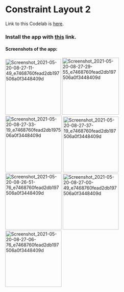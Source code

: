 # Constraint Layout 2

Link to this Codelab is [here](https://github.com/shrutiisharma/Codelabs/releases/download/constraintLayout2/app-debug.apk).

### Install the app with [this](https://github.com/shrutiisharma/Codelabs/releases/download/constraintLayout1/app-debug.apk) link.

#### Screenshots of the app:

<img src="https://user-images.githubusercontent.com/72591283/118912930-2dab9180-b946-11eb-9eab-0fbc4d099bb2.jpg" title="" alt="Screenshot_2021-05-20-08-27-11-49_e7468760fead2db197506a0f3448409d" width="174">

<img src="https://user-images.githubusercontent.com/72591283/118912950-3308dc00-b946-11eb-8c5c-756638e6d33f.jpg" title="" alt="Screenshot_2021-05-20-08-27-29-55_e7468760fead2db197506a0f3448409d" width="178">

<img title="" src="https://user-images.githubusercontent.com/72591283/118912955-33a17280-b946-11eb-8d94-52a41d3fba9e.jpg" alt="Screenshot_2021-05-20-08-27-33-19_e7468760fead2db197506a0f3448409d" width="177">

<img title="" src="https://user-images.githubusercontent.com/72591283/118912959-34d29f80-b946-11eb-9eb5-c25dc9f76ecb.jpg" alt="Screenshot_2021-05-20-08-27-37-19_e7468760fead2db197506a0f3448409d" width="174">

<img title="" src="https://user-images.githubusercontent.com/72591283/118912961-356b3600-b946-11eb-918e-04946ebb65ec.jpg" alt="Screenshot_2021-05-20-08-26-51-76_e7468760fead2db197506a0f3448409d" width="176">

<img src="https://user-images.githubusercontent.com/72591283/118912963-369c6300-b946-11eb-898b-9a9a17c25f78.jpg" title="" alt="Screenshot_2021-05-20-08-27-00-49_e7468760fead2db197506a0f3448409d" width="175">

<img src="https://user-images.githubusercontent.com/72591283/118912966-3734f980-b946-11eb-8cc0-4e3a4a81f420.jpg" title="" alt="Screenshot_2021-05-20-08-27-06-76_e7468760fead2db197506a0f3448409d" width="176">
